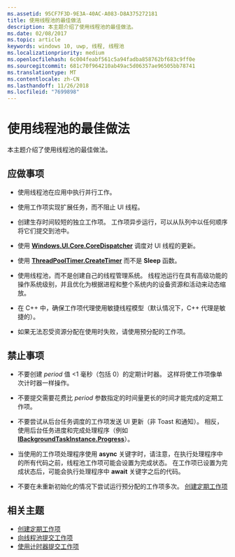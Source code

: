 ```yaml
---
ms.assetid: 95CF7F3D-9E3A-40AC-A083-D8A375272181
title: 使用线程池的最佳做法
description: 本主题介绍了使用线程池的最佳做法。
ms.date: 02/08/2017
ms.topic: article
keywords: windows 10, uwp, 线程, 线程池
ms.localizationpriority: medium
ms.openlocfilehash: 6c004feabf561c5a94fadba858762bf683c9ff0e
ms.sourcegitcommit: 681c70f964210ab49ac5d06357ae96505bb78741
ms.translationtype: MT
ms.contentlocale: zh-CN
ms.lasthandoff: 11/26/2018
ms.locfileid: "7699898"
---
```

# <a name="best-practices-for-using-the-thread-pool"></a>使用线程池的最佳做法

本主题介绍了使用线程池的最佳做法。

## <a name="dos"></a>应做事项


-   使用线程池在应用中执行并行工作。

-   使用工作项实现扩展任务，而不阻止 UI 线程。

-   创建生存时间较短的独立工作项。 工作项异步运行，可以从队列中以任何顺序将它们提交到池中。

-   使用 [**Windows.UI.Core.CoreDispatcher**](https://msdn.microsoft.com/library/windows/apps/BR208211) 调度对 UI 线程的更新。

-   使用 [**ThreadPoolTimer.CreateTimer**](https://msdn.microsoft.com/library/windows/apps/Hh967921) 而不是 **Sleep** 函数。

-   使用线程池，而不是创建自己的线程管理系统。 线程池运行在具有高级功能的操作系统级别，并且优化为根据进程和整个系统内的设备资源和活动来动态缩放。

-   在 C++ 中，确保工作项代理使用敏捷线程模型（默认情况下，C++ 代理是敏捷的）。

-   如果无法忍受资源分配在使用时失败，请使用预分配的工作项。

## <a name="donts"></a>禁止事项


-   不要创建 *period* 值 &lt;1 毫秒（包括 0）的定期计时器。 这样将使工作项像单次计时器一样操作。

-   不要提交需要花费比 *period* 参数指定的时间量更长的时间才能完成的定期工作项。

-   不要尝试从后台任务调度的工作项发送 UI 更新（非 Toast 和通知）。 相反，使用后台任务进度和完成处理程序（例如 [**IBackgroundTaskInstance.Progress**](https://msdn.microsoft.com/library/windows/apps/BR224800)）。

-   当使用的工作项处理程序使用 **async** 关键字时，请注意，在执行处理程序中的所有代码之前，线程池工作项可能会设置为完成状态。 在工作项已设置为完成状态后，可能会执行处理程序中 **await** 关键字之后的代码。

-   不要在未重新初始化的情况下尝试运行预分配的工作项多次。 [创建定期工作项](create-a-periodic-work-item.md)

## <a name="related-topics"></a>相关主题


* [创建定期工作项](create-a-periodic-work-item.md)
* [向线程池提交工作项](submit-a-work-item-to-the-thread-pool.md)
* [使用计时器提交工作项](use-a-timer-to-submit-a-work-item.md)
